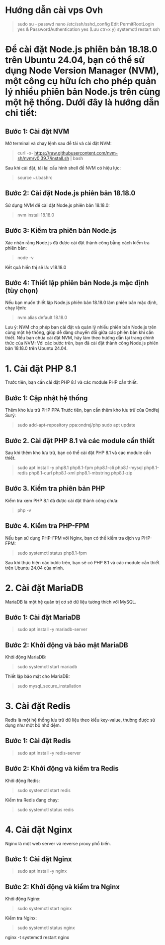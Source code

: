 # Hướng dẫn cài vps Ovh
> sudo su -
> passwd
> nano /etc/ssh/sshd_config
Edit PermitRootLogin yes & PasswordAuthentication yes (Lưu ctr+x y)
> systemctl restart ssh

# Để cài đặt Node.js phiên bản 18.18.0 trên Ubuntu 24.04, bạn có thể sử dụng Node Version Manager (NVM), một công cụ hữu ích cho phép quản lý nhiều phiên bản Node.js trên cùng một hệ thống. Dưới đây là hướng dẫn chi tiết:

## Bước 1: Cài đặt NVM
Mở terminal và chạy lệnh sau để tải và cài đặt NVM:

> curl -o- https://raw.githubusercontent.com/nvm-sh/nvm/v0.39.7/install.sh | bash

Sau khi cài đặt, tải lại cấu hình shell để NVM có hiệu lực:

> source ~/.bashrc

## Bước 2: Cài đặt Node.js phiên bản 18.18.0
Sử dụng NVM để cài đặt Node.js phiên bản 18.18.0:

> nvm install 18.18.0

## Bước 3: Kiểm tra phiên bản Node.js
Xác nhận rằng Node.js đã được cài đặt thành công bằng cách kiểm tra phiên bản:

> node -v

Kết quả hiển thị sẽ là: v18.18.0

## Bước 4: Thiết lập phiên bản Node.js mặc định (tùy chọn)
Nếu bạn muốn thiết lập Node.js phiên bản 18.18.0 làm phiên bản mặc định, chạy lệnh:

> nvm alias default 18.18.0

Lưu ý:
NVM cho phép bạn cài đặt và quản lý nhiều phiên bản Node.js trên cùng một hệ thống, giúp dễ dàng chuyển đổi giữa các phiên bản khi cần thiết.
Nếu bạn chưa cài đặt NVM, hãy làm theo hướng dẫn tại trang chính thức của NVM:
Với các bước trên, bạn đã cài đặt thành công Node.js phiên bản 18.18.0 trên Ubuntu 24.04.


# 1. Cài đặt PHP 8.1
Trước tiên, bạn cần cài đặt PHP 8.1 và các module PHP cần thiết.
## Bước 1: Cập nhật hệ thống
Thêm kho lưu trữ PHP PPA
Trước tiên, bạn cần thêm kho lưu trữ của Ondřej Surý:

> sudo add-apt-repository ppa:ondrej/php
> sudo apt update

## Bước 2. Cài đặt PHP 8.1 và các module cần thiết
Sau khi thêm kho lưu trữ, bạn có thể cài đặt PHP 8.1 và các module cần thiết.

> sudo apt install -y php8.1 php8.1-fpm php8.1-cli php8.1-mysql php8.1-redis php8.1-curl php8.1-xml php8.1-mbstring php8.1-zip

## Bước 3. Kiểm tra phiên bản PHP
Kiểm tra xem PHP 8.1 đã được cài đặt thành công chưa:

> php -v

## Bước 4. Kiểm tra PHP-FPM
Nếu bạn sử dụng PHP-FPM với Nginx, bạn có thể kiểm tra dịch vụ PHP-FPM:

> sudo systemctl status php8.1-fpm

Sau khi thực hiện các bước trên, bạn sẽ có PHP 8.1 và các module cần thiết trên Ubuntu 24.04 của mình.


# 2. Cài đặt MariaDB
MariaDB là một hệ quản trị cơ sở dữ liệu tương thích với MySQL.
## Bước 1: Cài đặt MariaDB

> sudo apt install -y mariadb-server

## Bước 2: Khởi động và bảo mật MariaDB
Khởi động MariaDB:

> sudo systemctl start mariadb

Thiết lập bảo mật cho MariaDB:

> sudo mysql_secure_installation

# 3. Cài đặt Redis
Redis là một hệ thống lưu trữ dữ liệu theo kiểu key-value, thường được sử dụng như một bộ nhớ đệm.
## Bước 1: Cài đặt Redis

> sudo apt install -y redis-server

## Bước 2: Khởi động và kiểm tra Redis
Khởi động Redis:

> sudo systemctl start redis

Kiểm tra Redis đang chạy:

> sudo systemctl status redis

# 4. Cài đặt Nginx
Nginx là một web server và reverse proxy phổ biến.
## Bước 1: Cài đặt Nginx

> sudo apt install -y nginx

## Bước 2: Khởi động và kiểm tra Nginx
Khởi động Nginx:

> sudo systemctl start nginx

Kiểm tra Nginx:

> sudo systemctl status nginx

nginx -t
systemctl restart nginx
